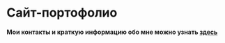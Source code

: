 # Сайт-портофолио

**Мои контакты и краткую информацию обо мне можно узнать  [здесь](https://aalex99.vercel.app/resume)**

